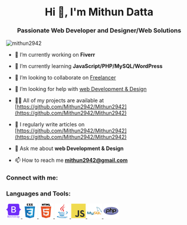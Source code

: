 <h1 align="center">Hi 👋, I'm Mithun Datta</h1>
<h3 align="center">Passionate Web Developer and Designer/Web Solutions</h3>

<p align="left"> <img src="https://komarev.com/ghpvc/?username=mithun2942&label=Profile%20views&color=0e75b6&style=flat" alt="mithun2942" /> </p>

- 🔭 I’m currently working on **Fiverr**

- 🌱 I’m currently learning **JavaScript/PHP/MySQL/WordPress**

- 👯 I’m looking to collaborate on [Freelancer](https://www.freelancer.com/u/Mithun2942)

- 🤝 I’m looking for help with [web Development & Design](https://www.freelancer.com/u/Mithun2942)

- 👨‍💻 All of my projects are available at [https://github.com/Mithun2942/Mithun2942](https://github.com/Mithun2942/Mithun2942)

- 📝 I regularly write articles on [https://github.com/Mithun2942/Mithun2942](https://github.com/Mithun2942/Mithun2942)

- 💬 Ask me about **web Development & Design**

- 📫 How to reach me **mithun2942@gmail.com**

<h3 align="left">Connect with me:</h3>
<p align="left">
</p>

<h3 align="left">Languages and Tools:</h3>
<p align="left"> <a href="https://getbootstrap.com" target="_blank" rel="noreferrer"> <img src="https://raw.githubusercontent.com/devicons/devicon/master/icons/bootstrap/bootstrap-plain-wordmark.svg" alt="bootstrap" width="40" height="40"/> </a> <a href="https://www.w3schools.com/css/" target="_blank" rel="noreferrer"> <img src="https://raw.githubusercontent.com/devicons/devicon/master/icons/css3/css3-original-wordmark.svg" alt="css3" width="40" height="40"/> </a> <a href="https://www.w3.org/html/" target="_blank" rel="noreferrer"> <img src="https://raw.githubusercontent.com/devicons/devicon/master/icons/html5/html5-original-wordmark.svg" alt="html5" width="40" height="40"/> </a> <a href="https://www.java.com" target="_blank" rel="noreferrer"> <img src="https://raw.githubusercontent.com/devicons/devicon/master/icons/java/java-original.svg" alt="java" width="40" height="40"/> </a> <a href="https://developer.mozilla.org/en-US/docs/Web/JavaScript" target="_blank" rel="noreferrer"> <img src="https://raw.githubusercontent.com/devicons/devicon/master/icons/javascript/javascript-original.svg" alt="javascript" width="40" height="40"/> </a> <a href="https://www.mysql.com/" target="_blank" rel="noreferrer"> <img src="https://raw.githubusercontent.com/devicons/devicon/master/icons/mysql/mysql-original-wordmark.svg" alt="mysql" width="40" height="40"/> </a> <a href="https://www.php.net" target="_blank" rel="noreferrer"> <img src="https://raw.githubusercontent.com/devicons/devicon/master/icons/php/php-original.svg" alt="php" width="40" height="40"/> </a> </p>
